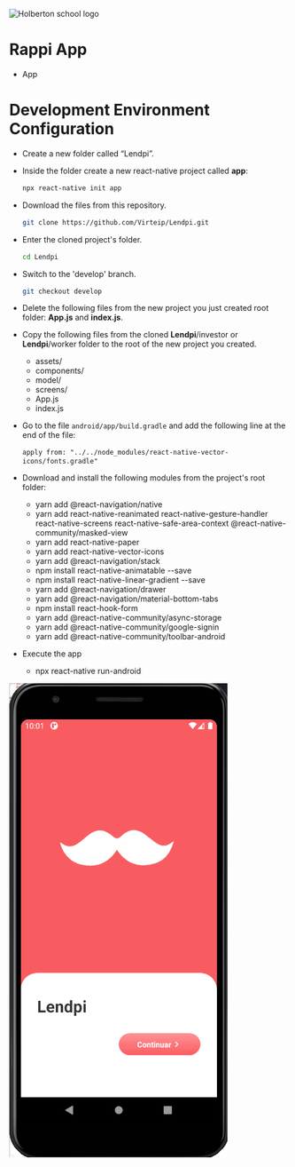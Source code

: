 ![Holberton school logo](http://imgfz.com/i/j5QenPM.png)
# Rappi App


- App

# Development Environment Configuration

- Create a new folder called “Lendpi”.

- Inside the folder create a new react-native project called **app**:

    ```bash
  npx react-native init app
  ```

- Download the files from this repository.

    ```bash
  git clone https://github.com/Virteip/Lendpi.git
  ```

- Enter the cloned project's folder.

  ```bash
  cd Lendpi
  ```

- Switch to the 'develop' branch.

  ```bash
  git checkout develop
  ```

- Delete the following files from the new project you just created root folder: **App.js** and **index.js**.

- Copy the following files from the cloned **Lendpi**/investor or **Lendpi**/worker folder to the root of the new project you created.
  - assets/
  - components/
  - model/
  - screens/
  - App.js
  - index.js

- Go to the file `android/app/build.gradle` and add the following line at the end of the file:

    ```
    apply from: "../../node_modules/react-native-vector-icons/fonts.gradle"
    ```

- Download and install the following modules from the project's root folder:
  - yarn add @react-navigation/native
  - yarn add react-native-reanimated react-native-gesture-handler react-native-screens react-native-safe-area-context @react-native-community/masked-view
  - yarn add react-native-paper
  - yarn add react-native-vector-icons
  - yarn add @react-navigation/stack
  - npm install react-native-animatable --save
  - npm install react-native-linear-gradient --save
  - yarn add @react-navigation/drawer
  - yarn add @react-navigation/material-bottom-tabs
  - npm install react-hook-form
  - yarn add @react-native-community/async-storage
  - yarn add @react-native-community/google-signin
  - yarn add @react-native-community/toolbar-android
  
- Execute the app
  
  - npx react-native run-android



![App Lendpi Worker Demo](appworker.gif)